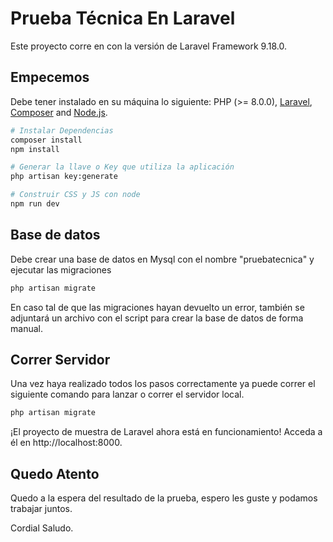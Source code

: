 # Prueba Técnica En Laravel

Este proyecto corre en con la versión de Laravel Framework 9.18.0.

## Empecemos

Debe tener instalado en su máquina  lo siguiente: PHP (>= 8.0.0), [Laravel](https://laravel.com), [Composer](https://getcomposer.org) and [Node.js](https://nodejs.org).

``` bash
# Instalar Dependencias
composer install
npm install

# Generar la llave o Key que utiliza la aplicación
php artisan key:generate

# Construir CSS y JS con node 
npm run dev
```
## Base de datos

Debe crear una base de datos en Mysql con el nombre "pruebatecnica" y ejecutar las migraciones

``` bash
php artisan migrate
```

En caso tal de que las migraciones hayan devuelto un error, también se adjuntará un archivo con el script para crear la base de datos de forma manual. 

## Correr Servidor

Una vez haya realizado todos los pasos correctamente ya puede correr el siguiente comando para lanzar o correr el servidor local.

``` bash
php artisan migrate
```

¡El proyecto de muestra de Laravel ahora está en funcionamiento! Acceda a él en http://localhost:8000.

## Quedo Atento

Quedo a la espera del resultado de la prueba, espero les guste y podamos trabajar juntos.

Cordial Saludo.
